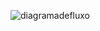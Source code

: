 ![diagramadefluxo](https://github.com/ICEI-PUC-Minas-PMV-ADS/pmv-ads-2024-1-e2-proj-int-t9-pmv-ads-2024-1-e2-proj-o-tarefario/assets/141690682/464963b0-4936-4e03-b1d6-bc58a5ffa902)
